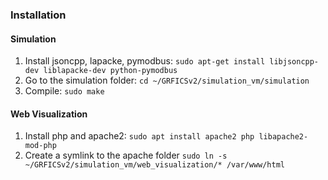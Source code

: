 ### Installation

#### Simulation
1. Install jsoncpp, lapacke, pymodbus: `sudo apt-get install libjsoncpp-dev liblapacke-dev python-pymodbus`
2. Go to the simulation folder: `cd ~/GRFICSv2/simulation_vm/simulation`
3. Compile: `sudo make`

#### Web Visualization
1. Install php and apache2: `sudo apt install apache2 php libapache2-mod-php`
2. Create a symlink to the apache folder `sudo ln -s ~/GRFICSv2/simulation_vm/web_visualization/* /var/www/html`
